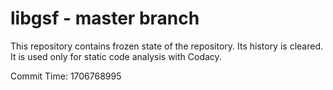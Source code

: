 # libgsf - master branch

This repository contains frozen state of the repository.
Its history is cleared. It is used only for static code
analysis with Codacy.

Commit Time: 1706768995